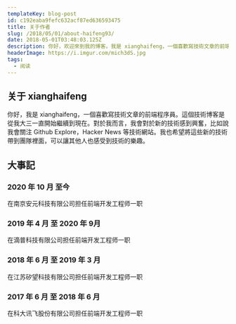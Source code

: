 ```yaml
---
templateKey: blog-post
id: c192eaba9fefc632acf87ed636593475
title: 关于作者
slug: /2018/05/01/about-haifeng93/
date: 2018-05-01T03:48:03.125Z
description: 你好，欢迎來到我的博客。我是 xianghaifeng，一個喜歡寫技術文章的前端程序員。
headerImage: https://i.imgur.com/mich3dS.jpg
tags:
  - 阅读
---
```


## 关于 xianghaifeng

你好，我是 xianghaifeng，一個喜歡寫技術文章的前端程序員。這個技術博客是從我大三一直開始繼續到現在。對於我而言，我會對於新的技術感到興奮，比如說我會關注 Github Explore，Hacker News 等技術網站。我也希望將這些新的技術帶到團隊裡面，可以讓其他人也感受到技術的樂趣。

## 大事記

### 2020 年 10 月 至今

在南京安元科技有限公司担任前端开发工程师一职

### 2019 年 4 月 至 2020 年 9月

在滴普科技有限公司担任前端开发工程师一职

### 2018 年 6 月 至 2019 年 3 月

在江苏矽望科技有限公司担任前端开发工程师一职

### 2017 年 6 月 至 2018 年 6 月

在科大讯飞股份有限公司担任前端开发工程师一职
